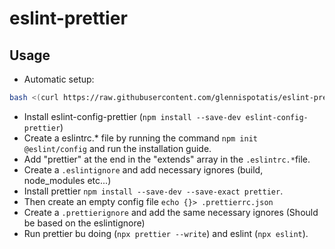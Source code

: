 # eslint-prettier

## Usage

-   Automatic setup:

```bash
bash <(curl https://raw.githubusercontent.com/glennispotatis/eslint-prettier/main/eslint-setup.sh)
```

-   Install eslint-config-prettier (`npm install --save-dev eslint-config-prettier`)
-   Create a eslintrc.\* file by running the command `npm init @eslint/config` and run the installation guide.
-   Add "prettier" at the end in the "extends" array in the `.eslintrc.*`file.
-   Create a `.eslintignore` and add necessary ignores (build, node_modules etc...)
-   Install prettier `npm install --save-dev --save-exact prettier`.
-   Then create an empty config file `echo {}> .prettierrc.json`
-   Create a `.prettierignore` and add the same necessary ignores (Should be based on the eslintignore)
-   Run prettier bu doing (`npx prettier --write`) and eslint (`npx eslint`).
